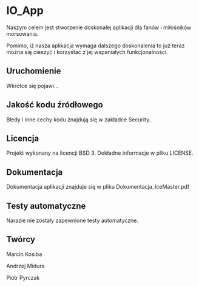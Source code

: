 # IO_App
Naszym celem jest stworzenie doskonałej aplikacji dla fanów i miłośników morsowania.

Pomimo, iż nasza aplikacja wymaga dalszego doskonalenia to już teraz można się cieszyć i korzystać z jej wspaniałych funkcjonalności.

## Uruchomienie

Wkrótce się pojawi...

## Jakość kodu źródłowego

Błedy i inne cechy kodu znajdują się w zakładce Security.

## Licencja

Projekt wykonany na licencji BSD 3.
Dokładne informacje w pliku LICENSE.

## Dokumentacja

Dokumentacja aplikacji znajduje się w pliku Dokumentacja_IceMaster.pdf

## Testy automatyczne

Narazie nie zostały zapewnione testy automatyczne.

## Twórcy
Marcin Kosiba

Andrzej Midura 

Piotr Pyrczak
